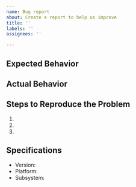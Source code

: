 ```yaml
---
name: Bug report
about: Create a report to help us improve
title: ''
labels: ''
assignees: ''

---
```


## Expected Behavior


## Actual Behavior


## Steps to Reproduce the Problem
1.
2.
3.

## Specifications
- Version:
- Platform:
- Subsystem:
